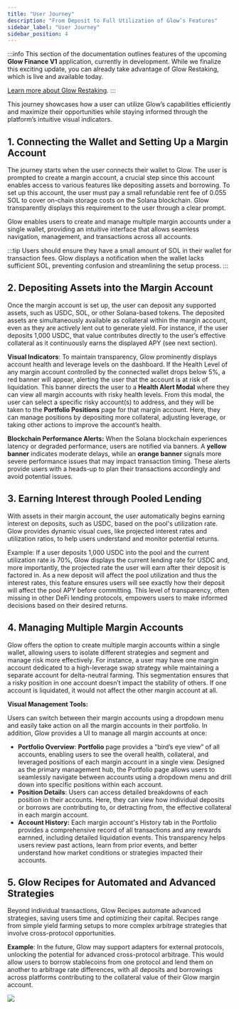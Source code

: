 ```yaml
---
title: "User Journey"
description: "From Deposit to Full Utilization of Glow’s Features"
sidebar_label: "User Journey"
sidebar_position: 4
---
```


:::info
This section of the documentation outlines features of the upcoming **Glow Finance V1** application, currently in development. While we finalize this exciting update, you can already take advantage of Glow Restaking, which is live and available today.

[Learn more about Glow Restaking](../02-LRT/overview.md).
:::

This journey showcases how a user can utilize Glow’s capabilities efficiently and maximize their opportunities while staying informed through the platform’s intuitive visual indicators.

## 1. Connecting the Wallet and Setting Up a Margin Account

The journey starts when the user connects their wallet to Glow. The user is prompted to create a margin account, a crucial step since this account enables access to various features like depositing assets and borrowing. To set up this account, the user must pay a small refundable rent fee of 0.055 SOL to cover on-chain storage costs on the Solana blockchain. Glow transparently displays this requirement to the user through a clear prompt.

Glow enables users to create and manage multiple margin accounts under a single wallet, providing an intuitive interface that allows seamless navigation, management, and transactions across all accounts.

:::tip
Users should ensure they have a small amount of SOL in their wallet for transaction fees. Glow displays a notification when the wallet lacks sufficient SOL, preventing confusion and streamlining the setup process.
:::

## 2. Depositing Assets into the Margin Account

Once the margin account is set up, the user can deposit any supported assets, such as USDC, SOL, or other Solana-based tokens. The deposited assets are simultaneously available as collateral within the margin account, even as they are actively lent out to generate yield. For instance, if the user deposits 1,000 USDC, that value contributes directly to the user’s effective collateral as it continuously earns the displayed APY (see next section).

**Visual Indicators**: To maintain transparency, Glow prominently displays account health and leverage levels on the dashboard. If the Health Level of any margin account controlled by the connected wallet drops below 5%, a red banner will appear, alerting the user that the account is at risk of liquidation. This banner directs the user to a **Health Alert Modal** where they can view all margin accounts with risky health levels. From this modal, the user can select a specific risky account(s) to address, and they will be taken to the **Portfolio Positions** page for that margin account. Here, they can manage positions by depositing more collateral, adjusting leverage, or taking other actions to improve the account’s health.

**Blockchain Performance Alerts:** When the Solana blockchain experiences latency or degraded performance, users are notified via banners. A **yellow banner** indicates moderate delays, while an **orange banner** signals more severe performance issues that may impact transaction timing. These alerts provide users with a heads-up to plan their transactions accordingly and avoid potential issues.

## 3. Earning Interest through Pooled Lending

With assets in their margin account, the user automatically begins earning interest on deposits, such as USDC, based on the pool's utilization rate. Glow provides dynamic visual cues, like projected interest rates and utilization ratios, to help users understand and monitor potential returns.

Example: If a user deposits 1,000 USDC into the pool and the current utilization rate is 70%, Glow displays the current lending rate for USDC and, more importantly, the projected rate the user will earn after their deposit is factored in. As a new deposit will affect the pool utilization and thus the interest rates, this feature ensures users will see exactly how their deposit will affect the pool APY before committing. This level of transparency, often missing in other DeFi lending protocols, empowers users to make informed decisions based on their desired returns.

## 4. Managing Multiple Margin Accounts

Glow offers the option to create multiple margin accounts within a single wallet, allowing users to isolate different strategies and segment and manage risk more effectively. For instance, a user may have one margin account dedicated to a high-leverage swap strategy while maintaining a separate account for delta-neutral farming. This segmentation ensures that a risky position in one account doesn’t impact the stability of others. If one account is liquidated, it would not affect the other margin account at all.

**Visual Management Tools:**

Users can switch between their margin accounts using a dropdown menu and easily take action on all the margin accounts in their portfolio. In addition, Glow provides a UI to manage all margin accounts at once:

- **Portfolio Overview**: **Portfolio** page provides a “bird’s eye view” of all accounts, enabling users to see the overall health, collateral, and leveraged positions of each margin account in a single view. Designed as the primary management hub, the Portfolio page allows users to seamlessly navigate between accounts using a dropdown menu and drill down into specific positions within each account.
- **Position Details**: Users can access detailed breakdowns of each position in their accounts. Here, they can view how individual deposits or borrows are contributing to, or detracting from, the effective collateral in each margin account.
- **Account History:** Each margin account's History tab in the Portfolio provides a comprehensive record of all transactions and any rewards earnned, including detailed liquidation events. This transparency helps users review past actions, learn from prior events, and better understand how market conditions or strategies impacted their accounts.

## 5. Glow Recipes for Automated and Advanced Strategies

Beyond individual transactions, Glow Recipes automate advanced strategies, saving users time and optimizing their capital. Recipes range from simple yield farming setups to more complex arbitrage strategies that involve cross-protocol opportunities.

**Example**: In the future, Glow may support adapters for external protocols, unlocking the potential for advanced cross-protocol arbitrage. This would allow users to borrow stablecoins from one protocol and lend them on another to arbitrage rate differences, with all deposits and borrowings across platforms contributing to the collateral value of their Glow margin account.

![](/img/user.png)
